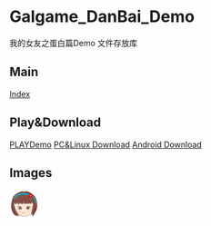 # Galgame_DanBai_Demo
我的女友之蛋白篇Demo 文件存放库

## Main
[Index](https://game.dbhg.top/My%20Girlfriend%20DanBai/)

## Play&Download
[PLAYDemo](https://api.alwolf.cn/Galgame_DanBai_Demo/)
[PC&Linux Download](https://github.com/yalwolf/Galgame_DanBai_Demo/releases/tag/Windows)
[Android Download](https://github.com/yalwolf/Galgame_DanBai_Demo/releases/tag/Android)

## Images
<img src="window_icon.png" width="10%" height="10%">
